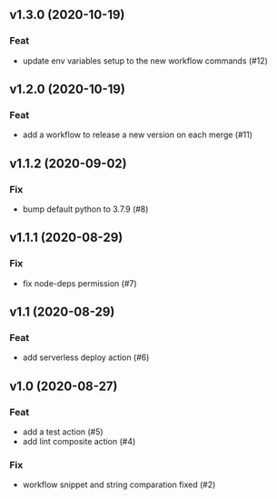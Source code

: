 ## v1.3.0 (2020-10-19)

### Feat

- update env variables setup to the new workflow commands (#12)

## v1.2.0 (2020-10-19)

### Feat

- add a workflow to release a new version on each merge (#11)

## v1.1.2 (2020-09-02)

### Fix

- bump default python to 3.7.9 (#8)

## v1.1.1 (2020-08-29)

### Fix

- fix node-deps permission (#7)

## v1.1 (2020-08-29)

### Feat

- add serverless deploy action (#6)

## v1.0 (2020-08-27)

### Feat

- add a test action (#5)
- add lint composite action (#4)

### Fix

- workflow snippet and string comparation fixed (#2)
